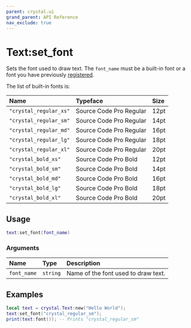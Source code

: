 ```yaml
---
parent: crystal.ui
grand_parent: API Reference
nav_exclude: true
---
```


# Text:set_font

Sets the font used to draw text. The `font_name` must be a built-in font or a font you have previously [registered](register_font).

The list of built-in fonts is:

| Name                   | Typeface                | Size |
| :--------------------- | :---------------------- | :--- |
| `"crystal_regular_xs"` | Source Code Pro Regular | 12pt |
| `"crystal_regular_sm"` | Source Code Pro Regular | 14pt |
| `"crystal_regular_md"` | Source Code Pro Regular | 16pt |
| `"crystal_regular_lg"` | Source Code Pro Regular | 18pt |
| `"crystal_regular_xl"` | Source Code Pro Regular | 20pt |
| `"crystal_bold_xs"`    | Source Code Pro Bold    | 12pt |
| `"crystal_bold_sm"`    | Source Code Pro Bold    | 14pt |
| `"crystal_bold_md"`    | Source Code Pro Bold    | 16pt |
| `"crystal_bold_lg"`    | Source Code Pro Bold    | 18pt |
| `"crystal_bold_xl"`    | Source Code Pro Bold    | 20pt |

## Usage

```lua
text:set_font(font_name)
```

### Arguments

| Name        | Type     | Description                         |
| :---------- | :------- | :---------------------------------- |
| `font_name` | `string` | Name of the font used to draw text. |

## Examples

```lua
local text = crystal.Text:new("Hello World");
text:set_font("crystal_regular_sm");
print(text:font()); -- Prints "crystal_regular_sm"
```
